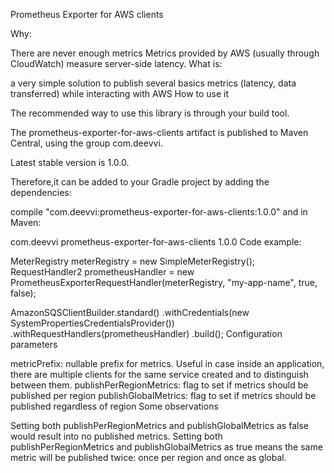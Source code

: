 Prometheus Exporter for AWS clients

Why:

There are never enough metrics
Metrics provided by AWS (usually through CloudWatch) measure server-side latency.
What is:

a very simple solution to publish several basics metrics (latency, data transferred) while interacting with AWS
How to use it

The recommended way to use this library is through your build tool.

The prometheus-exporter-for-aws-clients artifact is published to Maven Central, using the group com.deevvi.

Latest stable version is 1.0.0.

Therefore,it can be added to your Gradle project by adding the dependencies:

compile "com.deevvi:prometheus-exporter-for-aws-clients:1.0.0"
and in Maven:

<dependency>
    <groupId>com.deevvi</groupId>
    <artifactId>prometheus-exporter-for-aws-clients</artifactId>
    <version>1.0.0</version>
</dependency>
Code example:

MeterRegistry meterRegistry = new SimpleMeterRegistry();
RequestHandler2 prometheusHandler = new PrometheusExporterRequestHandler(meterRegistry, "my-app-name", true, false);

AmazonSQSClientBuilder.standard()
        .withCredentials(new SystemPropertiesCredentialsProvider())
        .withRequestHandlers(prometheusHandler)
        .build();
Configuration parameters

metricPrefix: nullable prefix for metrics. Useful in case inside an application, there are multiple clients for the same service created and to distinguish between them.
publishPerRegionMetrics: flag to set if metrics should be published per region
publishGlobalMetrics: flag to set if metrics should be published regardless of region
Some observations

Setting both publishPerRegionMetrics and publishGlobalMetrics as false would result into no published metrics.
Setting both publishPerRegionMetrics and publishGlobalMetrics as true means the same metric will be published twice: once per region and once as global.